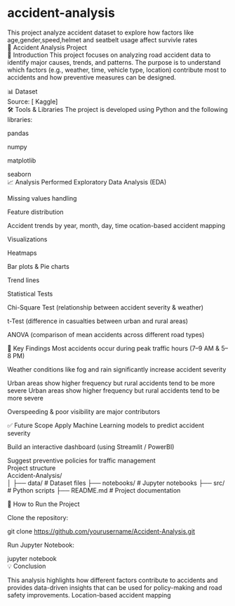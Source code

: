# accident-analysis
This project analyze accident dataset to explore how factors like age,gender,speed,helmet and seatbelt usage affect survivle rates
<br>
🚦 Accident Analysis Project
<br>
📌 Introduction
This project focuses on analyzing road accident data to identify major causes, trends, and patterns.
The purpose is to understand which factors (e.g., weather, time, vehicle type, location) contribute most to accidents and how preventive measures can be designed.
<br>

📊 Dataset
<br>
Source: [ Kaggle]
<br>
🛠 Tools & Libraries
The project is developed using Python and the following libraries:

pandas

numpy

matplotlib

seaborn
<br>
📈 Analysis Performed
Exploratory Data Analysis (EDA)

Missing values handling

Feature distribution

Accident trends by year, month, day, time
ocation-based accident mapping

Visualizations

Heatmaps

Bar plots & Pie charts

Trend lines

Statistical Tests

Chi-Square Test (relationship between accident severity & weather)

t-Test (difference in casualties between urban and rural areas)

ANOVA (comparison of mean accidents across different road types)
<br>

🔑 Key Findings
Most accidents occur during peak traffic hours (7–9 AM & 5–8 PM)

Weather conditions like fog and rain significantly increase accident severity

Urban areas show higher frequency but rural accidents tend to be more severe
Urban areas show higher frequency but rural accidents tend to be more severe

Overspeeding & poor visibility are major contributors

✅ Future Scope
Apply Machine Learning models to predict accident severity

Build an interactive dashboard (using Streamlit / PowerBI)

Suggest preventive policies for traffic management
<br>
Project structure
<br>
Accident-Analysis/
<br>
│
├── data/                # Dataset files
├── notebooks/           # Jupyter notebooks
├── src/                 # Python scripts
├── README.md            # Project documentation
<br>

🚀 How to Run the Project

Clone the repository:

git clone https://github.com/yourusername/Accident-Analysis.git

Run Jupyter Notebook:

jupyter notebook
<br>
💡 Conclusion

This analysis highlights how different factors contribute to accidents and provides data-driven insights that can be used for policy-making and road safety improvements.
Location-based accident mapping

